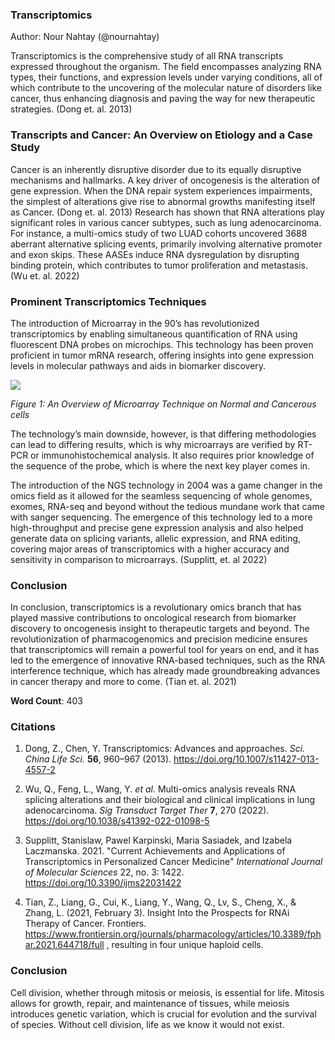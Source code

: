 ### **Transcriptomics**

Author: Nour Nahtay (@nournahtay)

Transcriptomics is the comprehensive study of all RNA transcripts expressed throughout the organism. The field encompasses analyzing RNA types, their functions, and expression levels under varying conditions, all of which contribute to the uncovering of the molecular nature of disorders like cancer, thus enhancing diagnosis and paving the way for new therapeutic strategies. (Dong et. al. 2013)


### **Transcripts and Cancer: An Overview on Etiology and a Case Study**

Cancer is an inherently disruptive disorder due to its equally disruptive mechanisms and hallmarks. A key driver of oncogenesis is the alteration of gene expression. When the DNA repair system experiences impairments, the simplest of alterations give rise to abnormal growths manifesting itself as Cancer. (Dong et. al. 2013) Research has shown that RNA alterations play significant roles in various cancer subtypes, such as lung adenocarcinoma. For instance, a multi-omics study of two LUAD cohorts uncovered 3688 aberrant alternative splicing events, primarily involving alternative promoter and exon skips. These AASEs induce RNA dysregulation by disrupting binding protein, which contributes to tumor proliferation and metastasis. (Wu et. al. 2022)


### **Prominent Transcriptomics Techniques**

The introduction of Microarray in the 90’s has revolutionized transcriptomics by enabling simultaneous quantification of RNA using fluorescent DNA probes on microchips. This technology has been proven proficient in tumor mRNA research, offering insights into gene expression levels in molecular pathways and aids in biomarker discovery. 

![](https://lh7-rt.googleusercontent.com/docsz/AD_4nXc0o2Vqc8nhE23g7ABDV5sJMgaYQnc0YNd6DS3ijVEkKzInriC4mC60grS_MBATasRqP4CjSyFdxBw9GylYr2KS9N7RYNh5hNhA_CKOjeUa2yNLLhp7uW8apcTPtgkvrMdk7lkffcdhaIiywLRXdMzweQ30?key=SMb5lmjOCJEYvWocJ2Jelw)

_Figure 1: An Overview of Microarray Technique on Normal and Cancerous cells_

The technology’s main downside, however, is that differing methodologies can lead to differing results, which is why microarrays are verified by RT-PCR or immunohistochemical analysis. It also requires prior knowledge of the sequence of the probe, which is where the next key player comes in.


The introduction of the NGS technology in 2004 was a game changer in the omics field as it allowed for the seamless sequencing of whole genomes, exomes, RNA-seq and beyond without the tedious mundane work that came with sanger sequencing. The emergence of this technology led to a more high-throughput and precise gene expression analysis and also helped generate data on splicing variants, allelic expression, and RNA editing, covering major areas of transcriptomics with a higher accuracy and sensitivity in comparison to microarrays. (Supplitt, et. al 2022)

### **Conclusion**

In conclusion, transcriptomics is a revolutionary omics branch that has played massive contributions to oncological research from biomarker discovery to oncogenesis insight to therapeutic targets and beyond. The revolutionization of pharmacogenomics and precision medicine ensures that transcriptomics will remain a powerful tool for years on end, and it has led to the emergence of innovative RNA-based techniques, such as the RNA interference technique, which has already made groundbreaking advances in cancer therapy and more to come. (Tian et. al. 2021)

**Word Count**: 403


### **Citations**

1. Dong, Z., Chen, Y. Transcriptomics: Advances and approaches. _Sci. China Life Sci._ **56**, 960–967 (2013). <https://doi.org/10.1007/s11427-013-4557-2>

2. Wu, Q., Feng, L., Wang, Y. _et al._ Multi-omics analysis reveals RNA splicing alterations and their biological and clinical implications in lung adenocarcinoma. _Sig Transduct Target Ther_ **7**, 270 (2022). <https://doi.org/10.1038/s41392-022-01098-5>

3. Supplitt, Stanislaw, Pawel Karpinski, Maria Sasiadek, and Izabela Laczmanska. 2021. "Current Achievements and Applications of Transcriptomics in Personalized Cancer Medicine" _International Journal of Molecular Sciences_ 22, no. 3: 1422. <https://doi.org/10.3390/ijms22031422>  

4. Tian, Z., Liang, G., Cui, K., Liang, Y., Wang, Q., Lv, S., Cheng, X., & Zhang, L. (2021, February 3). Insight Into the Prospects for RNAi Therapy of Cancer. Frontiers. <https://www.frontiersin.org/journals/pharmacology/articles/10.3389/fphar.2021.644718/full> , resulting in four unique haploid cells.


### Conclusion<a id="conclusion"></a>

Cell division, whether through mitosis or meiosis, is essential for life. Mitosis allows for growth, repair, and maintenance of tissues, while meiosis introduces genetic variation, which is crucial for evolution and the survival of species. Without cell division, life as we know it would not exist.
